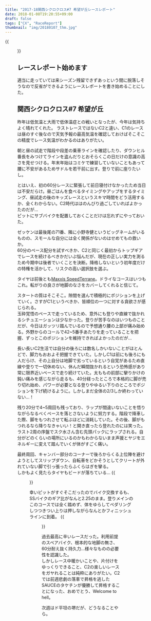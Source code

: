 ```yaml
---
title: "2017-18関西シクロクロス#7 希望が丘レースレポート"
date: 2018-01-08T19:20:55+09:00
draft: false
tags: ["CX", "RaceReport"]
thumbnail: "img/20180107_thm.jpg"
---
```

{{<figure src="/img/20180107_thm.jpg">}}
## レースレポート始めます

適当に走っていては来シーズン残留できずあっという間に脱落しそうなので反省ができるようにレースレポートを書き始めることにした。

## 関西シクロクロス#7 希望が丘

昨年は低気温と大雨で低体温症との戦いとなったが、今年は気持ちよく晴れてくれた。
ラストレースではないC2と違い、C1のレースは昼のすぐ後なので天気予報の最高気温を確認しておけばそこそこの精度でレース気温がわかるのはありがたい。

朝と昼の試走で階段や段差の乗車ラインを確認したり、ダウンヒル番長をみつけてラインを盗んだりとおそらくこの日だけの意識の高さを見せつける。年末年始はコミケで練習していないこともあって腰に不安があるためサドルを若干前に出す。登りで前に座りたいし。

とはいえ、初の60分レースに緊張して前日寝付けなかったため当日は不安だらけ。昼ごはんを食べるタイミングやアップをするタイミング、昼試走の後のキッズレースというスキマ時間をどう活用するか、全くわからない。C2時代ははのんびり過ごしていればよかったのだが…\
ピットにサブバイクを配置しておくことだけは忘れずにやっておいた。

ゼッケンは最後尾の71番、隣に小野寺健というビッグネームがいるものの、スモールな自分には全く関係がないのはせめてもの救いか。\
60分のペース配分を試すべきか、C2と同じく最初からトップギアでレースを続けるべきかだいぶ悩んだが、現在の正しい実力を測るため今期中は後者でいくことを決断。降格しないという初年度だけの特権を活かして、リスクの高い選択肢を選ぶ。

タイヤは前後とも[Maxxis SpeedTerrane](http://amzn.to/2Fd1SiG)。ドライなコースはいつもこれ。転がりの良さが地脚のなさをカバーしてくれると信じて。


スタートの質はそこそこ。隙間を選んで積極的にポジションを上げていく。さすがC1というべきか、皆順位の一つに対する貪欲さが感じられる。\
玉砕覚悟のペースで走っているため、意外にも登りや直線で抜かれるシチュエーションは少なかった。登りが苦手なのはいつものことだが、今日はガッツリ踏んでいるので予想通り腰の上部が痛み始める。外野からのコールで42~5番手あたりを走っていることを把握、ずっとこのポジションを維持できればよかったのだが…

長い長いC2生活では自分の後ろには数名しかいないことがほとんどで、脚力もおおよそ把握できていた。しかしC1は前にも後ろにも人だらけ、その上自分は地脚で劣っているという自覚があるため直線や登りで一切休めない、休んだ瞬間抜かれるという恐怖感があり常に限界近いペースで走り続けていた。太ももの前部に攣りかけの鈍い痛みを感じながら走るも、40分経ったところで本格的に脚が売り切れ始め、パワーが必要となる登りやゆるい下りのところでポジションを下げ続けるように。しかしまだ全体の2/3しか終わっていない…！

残り20分で4~5周回も残っており、ラップが間違いないことを悟りながらなるべくペースを落とさないように努力する。階段で降車した際、脚をもつれさせて転ぶほどに消耗していた。その後、脚がもつれるなら降りなきゃいい！と開き直ったら登れたのには笑った。\
ラスト2周の序盤でスク水さん含む先頭パックにラップされる。自分がどのくらいの場所にいるのかもわからないまま声援とヤジをエネルギーに変えて踏んでいくが体がすごく痛い。

最終周回、キャンバー部分のコーナーで後ろからくる上位陣を避けようとしてスリップダウン、自転車をどかそうとしてクリートが外れていない脚で引っ張ったらふくらはぎを攣る。\
しかもよく見たらタイヤもビードが落ちている…
{{<figure src="/img/20180107_flat.jpg">}}

幸いピットがすぐそこだったのでバイク交換するも、SSバイクのギア比がなんと2.25のまま。登りメインのこのコースでは全く踏めず、体をゆらしてペダリングしつつきつい上りは押しながらなんとかフィニッシュラインに到着。
{{<figure src="/img/20180107_goal.jpg">}}


過去最高に辛いレースだった。利用前提のスペアバイク、根本的な地脚の無さ、60分耐え抜く持久力…様々なものの必要性を認識した。\
しかしレース中暖かいことや、片付けをゆっくりできること、C2の楽しいレースをガヤれることは純粋にありがたい。C2では前週悲劇の落車で昇格を逃したSAUCEのタケチンが優勝して昇格することになった、おめでとう、Welcome to hell。

次週はド平坦の堺だが、どうなることやら。

